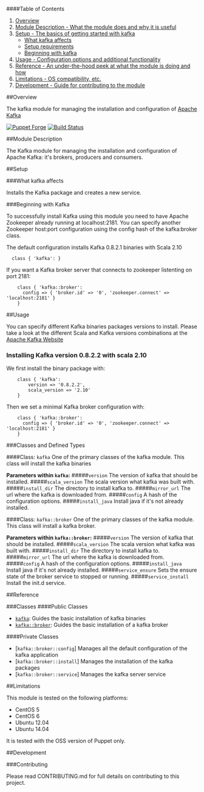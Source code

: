 ####Table of Contents

1. [Overview](#overview)
2. [Module Description - What the module does and why it is useful](#module-description)
3. [Setup - The basics of getting started with kafka](#setup)
    * [What kafka affects](#what-kafka-affects)
    * [Setup requirements](#setup-requirements)
    * [Beginning with kafka](#beginning-with-kafka)
4. [Usage - Configuration options and additional functionality](#usage)
5. [Reference - An under-the-hood peek at what the module is doing and how](#reference)
5. [Limitations - OS compatibility, etc.](#limitations)
6. [Development - Guide for contributing to the module](#development)

##Overview

The kafka module for managing the installation and configuration of [Apache Kafka](http://kafka.apache.org)

[![Puppet Forge](http://img.shields.io/puppetforge/v/puppet/kafka.svg)](https://forge.puppetlabs.com/puppet/kafka) [![Build Status](https://travis-ci.org/voxpupuli/puppet-kafka.png?branch=master)](https://travis-ci.org/voxpupuli/puppet-kafka)

##Module Description

The Kafka module for managing the installation and configuration of Apache Kafka: it's brokers, producers and consumers.

##Setup

###What kafka affects

Installs the Kafka package and creates a new service.

###Beginning with Kafka

To successfully install Kafka using this module you need to have Apache Zookeeper already running at localhost:2181. You can specify another Zookeeper host:port configuration using the config hash of the kafka:broker class.

The default configuration installs Kafka 0.8.2.1 binaries with Scala 2.10

```puppet
  class { 'kafka': }
```

If you want a Kafka broker server that connects to zookeeper listenting on port 2181:

```puppet
	class { 'kafka::broker':
	  config => { 'broker.id' => '0', 'zookeeper.connect' => 'localhost:2181' }
	} 
```

##Usage

You can specify different Kafka binaries packages versions to install. Please take a look at the different Scala and Kafka versions combinations at the [Apache Kafka Website](http://kafka.apache.org/downloads.html)

### Installing Kafka version 0.8.2.2 with scala 2.10

We first install the binary package with:

```puppet
	class { 'kafka':
		version => '0.8.2.2',
		scala_version => '2.10'
	}
```

Then we set a minimal Kafka broker configuration with:

```puppet
	class { 'kafka::broker':
	  config => { 'broker.id' => '0', 'zookeeper.connect' => 'localhost:2181' }
	} 
```

###Classes and Defined Types

####Class: `kafka`
One of the primary classes of the kafka module. This class will install the kafka binaries

**Parameters within `kafka`:**
#####`version`
The version of kafka that should be installed.
#####`scala_version`
The scala version what kafka was built with.
#####`install_dir`
The directory to install kafka to.
#####`mirror_url`
The url where the kafka is downloaded from.
#####`config`
A hash of the configuration options.
#####`install_java`
Install java if it's not already installed.

####Class: `kafka::broker`
One of the primary classes of the kafka module. This class will install a kafka broker.

**Parameters within `kafka::broker`:**
#####`version`
The version of kafka that should be installed.
#####`scala_version`
The scala version what kafka was built with.
#####`install_dir`
The directory to install kafka to.
#####`mirror_url`
The url where the kafka is downloaded from.
#####`config`
A hash of the configuration options.
#####`install_java`
Install java if it's not already installed.
#####`service_ensure`
Sets the ensure state of the broker service to stopped or running.
#####`service_install`
Install the init.d service.

##Reference

###Classes
####Public Classes
* [`kafka`](#class-kafka-broker): Guides the basic installation of kafka binaries
* [`kafka::broker`](#class-kafka-broker): Guides the basic installation of a kafka broker

####Private Classes
* [`kafka::broker::config`]  Manages all the default configuration of the kafka application
* [`kafka::broker::install`] Manages the installation of the kafka packages
* [`kafka::broker::service`] Manages the kafka server service

##Limitations

This module is tested on the following platforms:

* CentOS 5
* CentOS 6
* Ubuntu 12.04
* Ubuntu 14.04

It is tested with the OSS version of Puppet only.

##Development

###Contributing

Please read CONTRIBUTING.md for full details on contributing to this project.
